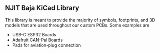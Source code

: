 ## NJIT Baja KiCad Library

This library is meant to provide the majority of symbols, footprints, and 3D models that are used throughout our custom PCBs. Some examples are

* USB-C ESP32 Boards
* Adafruit CAN-Pal Boards
* Pads for aviation-plug connection
